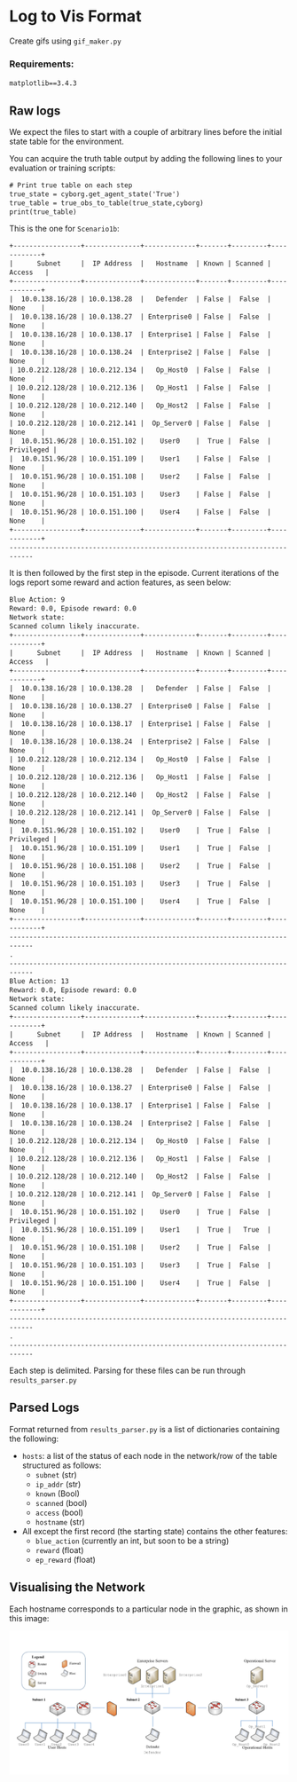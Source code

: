 # Log to Vis Format

Create gifs using `gif_maker.py`

### Requirements:

```
matplotlib==3.4.3
```

## Raw logs

We expect the files to start with a couple of arbitrary lines before the initial state table for the environment. 

You can acquire the truth table output by adding the following lines to your evaluation or training scripts:

```
# Print true table on each step
true_state = cyborg.get_agent_state('True')
true_table = true_obs_to_table(true_state,cyborg)
print(true_table)
```


This is the one for `Scenario1b`:

```
+-----------------+--------------+-------------+-------+---------+------------+
|      Subnet     |  IP Address  |   Hostname  | Known | Scanned |   Access   |
+-----------------+--------------+-------------+-------+---------+------------+
|  10.0.138.16/28 | 10.0.138.28  |   Defender  | False |  False  |    None    |
|  10.0.138.16/28 | 10.0.138.27  | Enterprise0 | False |  False  |    None    |
|  10.0.138.16/28 | 10.0.138.17  | Enterprise1 | False |  False  |    None    |
|  10.0.138.16/28 | 10.0.138.24  | Enterprise2 | False |  False  |    None    |
| 10.0.212.128/28 | 10.0.212.134 |   Op_Host0  | False |  False  |    None    |
| 10.0.212.128/28 | 10.0.212.136 |   Op_Host1  | False |  False  |    None    |
| 10.0.212.128/28 | 10.0.212.140 |   Op_Host2  | False |  False  |    None    |
| 10.0.212.128/28 | 10.0.212.141 |  Op_Server0 | False |  False  |    None    |
|  10.0.151.96/28 | 10.0.151.102 |    User0    |  True |  False  | Privileged |
|  10.0.151.96/28 | 10.0.151.109 |    User1    | False |  False  |    None    |
|  10.0.151.96/28 | 10.0.151.108 |    User2    | False |  False  |    None    |
|  10.0.151.96/28 | 10.0.151.103 |    User3    | False |  False  |    None    |
|  10.0.151.96/28 | 10.0.151.100 |    User4    | False |  False  |    None    |
+-----------------+--------------+-------------+-------+---------+------------+
----------------------------------------------------------------------------
```

It is then followed by the first step in the episode. Current iterations of the logs report some reward and action features, as seen below:

```
Blue Action: 9
Reward: 0.0, Episode reward: 0.0
Network state:
Scanned column likely inaccurate.
+-----------------+--------------+-------------+-------+---------+------------+
|      Subnet     |  IP Address  |   Hostname  | Known | Scanned |   Access   |
+-----------------+--------------+-------------+-------+---------+------------+
|  10.0.138.16/28 | 10.0.138.28  |   Defender  | False |  False  |    None    |
|  10.0.138.16/28 | 10.0.138.27  | Enterprise0 | False |  False  |    None    |
|  10.0.138.16/28 | 10.0.138.17  | Enterprise1 | False |  False  |    None    |
|  10.0.138.16/28 | 10.0.138.24  | Enterprise2 | False |  False  |    None    |
| 10.0.212.128/28 | 10.0.212.134 |   Op_Host0  | False |  False  |    None    |
| 10.0.212.128/28 | 10.0.212.136 |   Op_Host1  | False |  False  |    None    |
| 10.0.212.128/28 | 10.0.212.140 |   Op_Host2  | False |  False  |    None    |
| 10.0.212.128/28 | 10.0.212.141 |  Op_Server0 | False |  False  |    None    |
|  10.0.151.96/28 | 10.0.151.102 |    User0    |  True |  False  | Privileged |
|  10.0.151.96/28 | 10.0.151.109 |    User1    |  True |  False  |    None    |
|  10.0.151.96/28 | 10.0.151.108 |    User2    |  True |  False  |    None    |
|  10.0.151.96/28 | 10.0.151.103 |    User3    |  True |  False  |    None    |
|  10.0.151.96/28 | 10.0.151.100 |    User4    |  True |  False  |    None    |
+-----------------+--------------+-------------+-------+---------+------------+
----------------------------------------------------------------------------
.
----------------------------------------------------------------------------
Blue Action: 13
Reward: 0.0, Episode reward: 0.0
Network state:
Scanned column likely inaccurate.
+-----------------+--------------+-------------+-------+---------+------------+
|      Subnet     |  IP Address  |   Hostname  | Known | Scanned |   Access   |
+-----------------+--------------+-------------+-------+---------+------------+
|  10.0.138.16/28 | 10.0.138.28  |   Defender  | False |  False  |    None    |
|  10.0.138.16/28 | 10.0.138.27  | Enterprise0 | False |  False  |    None    |
|  10.0.138.16/28 | 10.0.138.17  | Enterprise1 | False |  False  |    None    |
|  10.0.138.16/28 | 10.0.138.24  | Enterprise2 | False |  False  |    None    |
| 10.0.212.128/28 | 10.0.212.134 |   Op_Host0  | False |  False  |    None    |
| 10.0.212.128/28 | 10.0.212.136 |   Op_Host1  | False |  False  |    None    |
| 10.0.212.128/28 | 10.0.212.140 |   Op_Host2  | False |  False  |    None    |
| 10.0.212.128/28 | 10.0.212.141 |  Op_Server0 | False |  False  |    None    |
|  10.0.151.96/28 | 10.0.151.102 |    User0    |  True |  False  | Privileged |
|  10.0.151.96/28 | 10.0.151.109 |    User1    |  True |   True  |    None    |
|  10.0.151.96/28 | 10.0.151.108 |    User2    |  True |  False  |    None    |
|  10.0.151.96/28 | 10.0.151.103 |    User3    |  True |  False  |    None    |
|  10.0.151.96/28 | 10.0.151.100 |    User4    |  True |  False  |    None    |
+-----------------+--------------+-------------+-------+---------+------------+
----------------------------------------------------------------------------
.
----------------------------------------------------------------------------
```

Each step is delimited. Parsing for these files can be run through `results_parser.py`


## Parsed Logs

Format returned from `results_parser.py` is a list of dictionaries containing the following:
- `hosts`: a list of the status of each node in the network/row of the table structured as follows:
	- `subnet` (str)
	- `ip_addr` (str)
	- `known` (Bool)
	- `scanned` (bool)
	- `access` (bool)
	- `hostname` (str)
- All except the first record (the starting state) contains the other features:
	- `blue_action` (currently an int, but soon to be a string)
	- `reward` (float)
	- `ep_reward` (float)


## Visualising the Network

Each hostname corresponds to a particular node in the graphic, as shown in this image:

![image of the network with labels](img/figure1_labelled.png)





